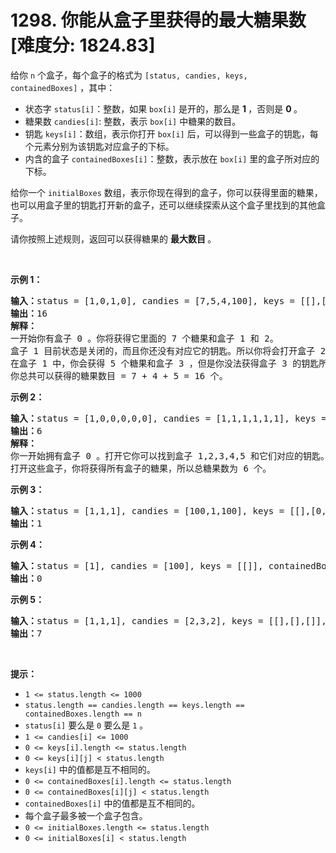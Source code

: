 # 1298. 你能从盒子里获得的最大糖果数 [难度分: 1824.83]

<p>给你&nbsp;<code>n</code>&nbsp;个盒子，每个盒子的格式为&nbsp;<code>[status, candies, keys, containedBoxes]</code>&nbsp;，其中：</p>

<ul>
	<li>状态字&nbsp;<code>status[i]</code>：整数，如果&nbsp;<code>box[i]</code>&nbsp;是开的，那么是 <strong>1&nbsp;</strong>，否则是 <strong>0&nbsp;</strong>。</li>
	<li>糖果数&nbsp;<code>candies[i]</code>: 整数，表示&nbsp;<code>box[i]</code> 中糖果的数目。</li>
	<li>钥匙&nbsp;<code>keys[i]</code>：数组，表示你打开&nbsp;<code>box[i]</code>&nbsp;后，可以得到一些盒子的钥匙，每个元素分别为该钥匙对应盒子的下标。</li>
	<li>内含的盒子&nbsp;<code>containedBoxes[i]</code>：整数，表示放在&nbsp;<code>box[i]</code>&nbsp;里的盒子所对应的下标。</li>
</ul>

<p>给你一个&nbsp;<code>initialBoxes</code> 数组，表示你现在得到的盒子，你可以获得里面的糖果，也可以用盒子里的钥匙打开新的盒子，还可以继续探索从这个盒子里找到的其他盒子。</p>

<p>请你按照上述规则，返回可以获得糖果的 <strong>最大数目&nbsp;</strong>。</p>

<p>&nbsp;</p>

<p><strong>示例 1：</strong></p>

<pre><strong>输入：</strong>status = [1,0,1,0], candies = [7,5,4,100], keys = [[],[],[1],[]], containedBoxes = [[1,2],[3],[],[]], initialBoxes = [0]
<strong>输出：</strong>16
<strong>解释：
</strong>一开始你有盒子 0 。你将获得它里面的 7 个糖果和盒子 1 和 2。
盒子 1 目前状态是关闭的，而且你还没有对应它的钥匙。所以你将会打开盒子 2 ，并得到里面的 4 个糖果和盒子 1 的钥匙。
在盒子 1 中，你会获得 5 个糖果和盒子 3 ，但是你没法获得盒子 3 的钥匙所以盒子 3 会保持关闭状态。
你总共可以获得的糖果数目 = 7 + 4 + 5 = 16 个。
</pre>

<p><strong>示例 2：</strong></p>

<pre><strong>输入：</strong>status = [1,0,0,0,0,0], candies = [1,1,1,1,1,1], keys = [[1,2,3,4,5],[],[],[],[],[]], containedBoxes = [[1,2,3,4,5],[],[],[],[],[]], initialBoxes = [0]
<strong>输出：</strong>6
<strong>解释：
</strong>你一开始拥有盒子 0 。打开它你可以找到盒子 1,2,3,4,5 和它们对应的钥匙。
打开这些盒子，你将获得所有盒子的糖果，所以总糖果数为 6 个。
</pre>

<p><strong>示例 3：</strong></p>

<pre><strong>输入：</strong>status = [1,1,1], candies = [100,1,100], keys = [[],[0,2],[]], containedBoxes = [[],[],[]], initialBoxes = [1]
<strong>输出：</strong>1
</pre>

<p><strong>示例 4：</strong></p>

<pre><strong>输入：</strong>status = [1], candies = [100], keys = [[]], containedBoxes = [[]], initialBoxes = []
<strong>输出：</strong>0
</pre>

<p><strong>示例 5：</strong></p>

<pre><strong>输入：</strong>status = [1,1,1], candies = [2,3,2], keys = [[],[],[]], containedBoxes = [[],[],[]], initialBoxes = [2,1,0]
<strong>输出：</strong>7
</pre>

<p>&nbsp;</p>

<p><strong>提示：</strong></p>

<ul>
	<li><code>1 &lt;= status.length &lt;= 1000</code></li>
	<li><code>status.length == candies.length == keys.length == containedBoxes.length == n</code></li>
	<li><code>status[i]</code> 要么是&nbsp;<code>0</code>&nbsp;要么是&nbsp;<code>1</code> 。</li>
	<li><code>1 &lt;= candies[i] &lt;= 1000</code></li>
	<li><code>0 &lt;= keys[i].length &lt;= status.length</code></li>
	<li><code>0 &lt;= keys[i][j] &lt; status.length</code></li>
	<li><code>keys[i]</code>&nbsp;中的值都是互不相同的。</li>
	<li><code>0 &lt;= containedBoxes[i].length &lt;= status.length</code></li>
	<li><code>0 &lt;= containedBoxes[i][j] &lt; status.length</code></li>
	<li><code>containedBoxes[i]</code>&nbsp;中的值都是互不相同的。</li>
	<li>每个盒子最多被一个盒子包含。</li>
	<li><code>0 &lt;= initialBoxes.length&nbsp;&lt;= status.length</code></li>
	<li><code>0 &lt;= initialBoxes[i] &lt; status.length</code></li>
</ul>
